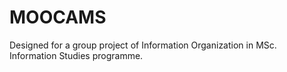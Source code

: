 # MOOCAMS

Designed for a group project of Information Organization in MSc. Information Studies programme.
